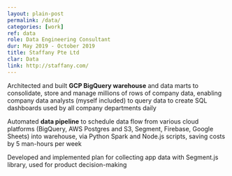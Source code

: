 ```yaml
---
layout: plain-post
permalink: /data/
categories: [work]
ref: data
role: Data Engineering Consultant
dur: May 2019 - October 2019
title: Staffany Pte Ltd
clar: Data
link: http://staffany.com/
---
```


Architected and built <b>GCP BigQuery warehouse</b> and data marts to consolidate, store and manage millions of rows of company data, enabling company data analysts (myself included) to query data to create SQL dashboards used by all company departments daily

Automated <b>data pipeline</b> to schedule data flow from various cloud platforms (BigQuery, AWS Postgres and S3, Segment, Firebase, Google Sheets) into warehouse, via Python Spark and Node.js scripts, saving costs by 5 man-hours per week

Developed and implemented plan for collecting app data with Segment.js library, used for product decision-making
